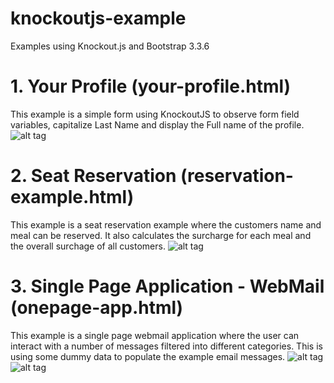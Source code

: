 # knockoutjs-example
Examples using Knockout.js and Bootstrap 3.3.6

# 1. Your Profile (your-profile.html)
This example is a simple form using KnockoutJS to observe form field variables, capitalize Last Name and display the Full name of the profile.
![alt tag](http://s8.postimg.org/8bkpss6o5/Your_Profile_Knockout_JS.jpg)


# 2. Seat Reservation (reservation-example.html)
This example is a seat reservation example where the customers name and meal can be reserved. It also calculates the surcharge for each meal and the overall surchage of all customers.
![alt tag](http://s13.postimg.org/5djn4slvb/Seat_reservations_Knockout_JS.jpg)

# 3. Single Page Application - WebMail (onepage-app.html)
This example is a single page webmail application where the user can interact with a number of messages filtered into different categories. This is using some dummy data to populate the example email messages.
![alt tag](http://s22.postimg.org/tztozggoh/Webmail_App_Knockout_JS_3.jpg)
![alt tag](http://s14.postimg.org/b9jh4g5ch/Webmail_App_Knockout_JS.jpg)
